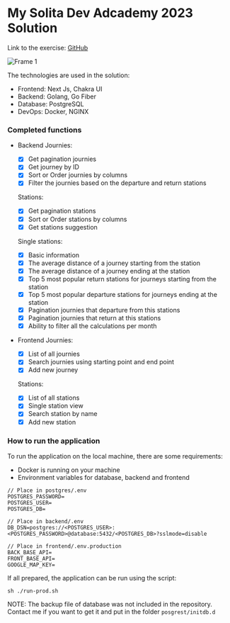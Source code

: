 # My Solita Dev Adcademy 2023 Solution

Link to the exercise: [GitHub](https://github.com/solita/dev-academy-2023-exercise)

![Frame 1](https://user-images.githubusercontent.com/17680161/224968807-b90ba983-81ca-44fc-a1f5-29ddd985ae69.png)

The technologies are used in the solution:

- Frontend: Next Js, Chakra UI
- Backend: Golang, Go Fiber
- Database: PostgreSQL
- DevOps: Docker, NGINX

### Completed functions

- Backend
  Journies:

  - [x] Get pagination journies
  - [x] Get journey by ID
  - [x] Sort or Order journies by columns
  - [x] Filter the journies based on the departure and return stations

  Stations:

  - [x] Get pagination stations
  - [x] Sort or Order stations by columns
  - [x] Get stations suggestion

  Single stations:

  - [x] Basic information
  - [x] The average distance of a journey starting from the station
  - [x] The average distance of a journey ending at the station
  - [x] Top 5 most popular return stations for journeys starting from the station
  - [x] Top 5 most popular departure stations for journeys ending at the station
  - [x] Pagination journies that departure from this stations
  - [x] Pagination journies that return at this stations
  - [x] Ability to filter all the calculations per month

- Frontend
  Journies:

  - [x] List of all journies
  - [x] Search journies using starting point and end point
  - [x] Add new journey

  Stations:

  - [x] List of all stations
  - [x] Single station view
  - [x] Search station by name
  - [x] Add new station

### How to run the application

To run the application on the local machine, there are some requirements:

- Docker is running on your machine
- Environment variables for database, backend and frontend

```
// Place in postgres/.env
POSTGRES_PASSWORD=
POSTGRES_USER=
POSTGRES_DB=
```

```
// Place in backend/.env
DB_DSN=postgres://<POSTGRES_USER>:<POSTGRES_PASSWORD>@database:5432/<POSTGRES_DB>?sslmode=disable

```

```
// Place in frontend/.env.production
BACK_BASE_API=
FRONT_BASE_API=
GOOGLE_MAP_KEY=

```

If all prepared, the application can be run using the script:

```
sh ./run-prod.sh

```

NOTE: The backup file of database was not included in the repository. Contact me if you want to get it and put in the folder `posgrest/initdb.d`
